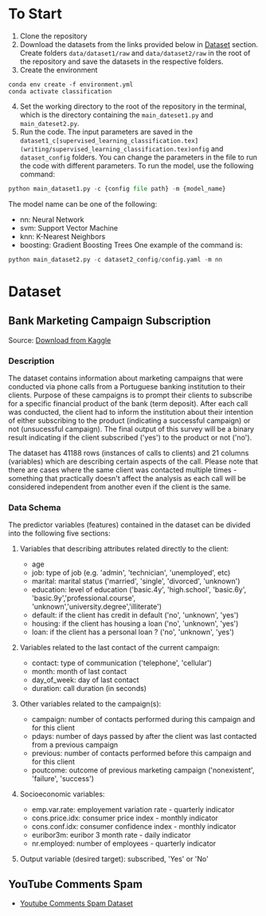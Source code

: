 
# To Start
1. Clone the repository
2. Download the datasets from the links provided below in [Dataset](#Dataset) section. Create folders `data/dataset1/raw` and `data/dataset2/raw` in the root of the repository and save the datasets in the respective folders.
3. Create the environment
```
conda env create -f environment.yml
conda activate classification
```
4. Set the working directory to the root of the repository in the terminal, which is the directory containing the `main_dateset1.py` and `main_dateset2.py`.
4. Run the code. The input parameters are saved in the `dataset1_c[supervised_learning_classification.tex](writing/supervised_learning_classification.tex)onfig` and `dataset_config` folders. You can change the parameters in the file to run the code with different parameters.
To run the model, use the following command:
```python
python main_dataset1.py -c {config file path} -m {model_name}
```
The model name can be one of the following:
- nn: Neural Network
- svm: Support Vector Machine
- knn: K-Nearest Neighbors
- boosting: Gradient Boosting Trees
One example of the command is:
```python
python main_dataset2.py -c dataset2_config/config.yaml -m nn
```

# Dataset

## Bank Marketing Campaign Subscription
Source: [Download from Kaggle](https://www.kaggle.com/datasets/pankajbhowmik/bank-marketing-campaign-subscriptions)

### Description
The dataset contains information about marketing campaigns that were conducted via phone calls from a Portuguese banking institution to their clients. Purpose of these campaigns is to prompt their clients to subscribe for a specific financial product of the bank (term deposit). After each call was conducted, the client had to inform the institution about their intention of either subscribing to the product (indicating a successful campaign) or not (unsucessful campaign).
The final output of this survey will be a binary result indicating if the client subscribed ('yes') to the product or not ('no').

The dataset has 41188 rows (instances of calls to clients) and 21 columns (variables) which are describing certain aspects of the call. Please note that there are cases where the same client was contacted multiple times - something that practically doesn't affect the analysis as each call will be considered independent from another even if the client is the same.

### Data Schema
The predictor variables (features) contained in the dataset can be divided into the following five sections:

1. Variables that describing attributes related directly to the client:
    - age
    - job: type of job (e.g. 'admin', 'technician', 'unemployed', etc)
    - marital: marital status ('married', 'single', 'divorced', 'unknown')
    - education: level of education ('basic.4y', 'high.school', 'basic.6y', 'basic.9y','professional.course', 'unknown','university.degree','illiterate')
    - default: if the client has credit in default ('no', 'unknown', 'yes')
    - housing: if the client has housing a loan ('no', 'unknown', 'yes')
    - loan: if the client has a personal loan ? ('no', 'unknown', 'yes')
2. Variables related to the last contact of the current campaign:
    - contact: type of communication ('telephone', 'cellular')
    - month: month of last contact
    - day_of_week: day of last contact
    - duration: call duration (in seconds)

3. Other variables related to the campaign(s):
    - campaign: number of contacts performed during this campaign and for this client 
    - pdays: number of days passed by after the client was last contacted from a previous campaign 
    - previous: number of contacts performed before this campaign and for this client 
    - poutcome: outcome of previous marketing campaign ('nonexistent', 'failure', 'success')

4. Socioeconomic variables:
    - emp.var.rate: employement variation rate - quarterly indicator
    - cons.price.idx: consumer price index - monthly indicator
    - cons.conf.idx: consumer confidence index - monthly indicator
    - euribor3m: euribor 3 month rate - daily indicator 
    - nr.employed: number of employees - quarterly indicator

5. Output variable (desired target): subscribed, 'Yes' or 'No'
## YouTube Comments Spam
- [Youtube Comments Spam Dataset](https://www.kaggle.com/datasets/ahsenwaheed/youtube-comments-spam-dataset)

